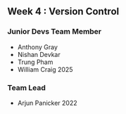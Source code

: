## Week 4 : Version Control

### Junior Devs Team Member

- Anthony Gray
- Nishan Devkar
- Trung Pham
- William Craig 2025

### Team Lead

- Arjun Panicker 2022